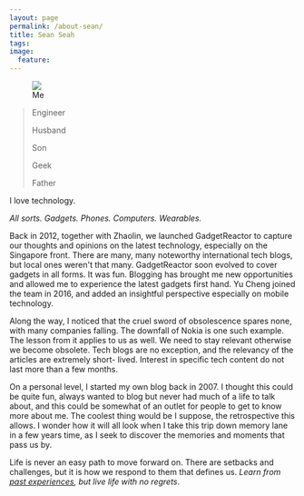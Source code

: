 ```yaml
---
layout: page
permalink: /about-sean/
title: Sean Seah
tags:
image:
  feature:
---
```

<figure>
  <img src="{{ site.url }}/images/seanseah.jpg">
  <figcaption>Me</figcaption>
</figure>

>Engineer
>
>Husband
>
>Son
>
>Geek
>
>Father

I
love
technology.

*All sorts. Gadgets. Phones. Computers. Wearables.*

Back in 2012, together with Zhaolin, we launched GadgetReactor to capture our 
thoughts and opinions on the latest technology, especially on the Singapore front. 
There are many, many noteworthy international tech blogs, but local ones weren't 
that many. GadgetReactor soon evolved to cover gadgets in all forms. It was fun. 
Blogging has brought me new opportunities and allowed me to experience the latest 
gadgets first hand. Yu Cheng joined the team in 2016, and added an insightful 
perspective especially on mobile technology. 

Along the way, I noticed that the cruel sword of obsolescence spares none,
with many companies falling. The downfall of Nokia is one such example. The lesson 
from it applies to us as well. We need to stay relevant otherwise we become obsolete.
Tech blogs are no exception, and the relevancy of the articles are extremely short-
lived. Interest in specific tech content do not last more than a few months.

On a personal level, I started my own blog back in 2007. I thought this could be quite 
fun, always wanted to blog but never had much of a life to talk about, and this could 
be somewhat of an outlet for people to get to know more about me. The coolest thing would 
be I suppose, the retrospective this allows. I wonder how it will all look when I take this 
trip down memory lane in a few years time, as I seek to discover the memories and moments 
that pass us by.

Life is never an easy path to move forward on. There are setbacks and challenges, but it is
how we respond to them that defines us. _Learn from [past experiences](/life-big-moments/), 
but live life with no regrets_.
